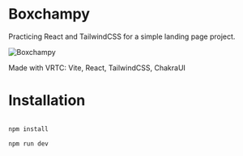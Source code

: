 # Boxchampy 

Practicing React and TailwindCSS for a simple landing page project.

![Boxchampy](https://user-images.githubusercontent.com/89334184/234145901-9257340c-0409-4869-821b-e3624570ba67.png)

Made with VRTC: Vite, React, TailwindCSS, ChakraUI

# Installation
```javascript

npm install

npm run dev

```

